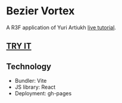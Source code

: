 # Bezier Vortex

A R3F application of Yuri Artiukh [live tutorial](https://www.youtube.com/watch?v=a_yAf90v35I).

## [TRY IT](https://mathieu-superpose.github.io/bezier-vortex)

## Technology

- Bundler: Vite
- JS library: React
- Deployment: gh-pages
